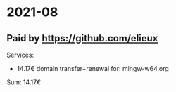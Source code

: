 # 2021-08

## Paid by https://github.com/elieux

Services:

* 14.17€ domain transfer+renewal for: mingw-w64.org

Sum: 14.17€
